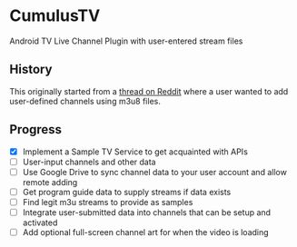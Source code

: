 # CumulusTV
Android TV Live Channel Plugin with user-entered stream files

## History
This originally started from a <a href="https://www.reddit.com/r/AndroidTV/comments/3cslyd/app_that_adds_m3u_iptv_streams_to_the_live/">thread on Reddit</a> 
where a user wanted to add user-defined channels using m3u8 files.

## Progress
* [x] Implement a Sample TV Service to get acquainted with APIs
* [ ] User-input channels and other data
* [ ] Use Google Drive to sync channel data to your user account and allow remote adding
* [ ] Get program guide data to supply streams if data exists
* [ ] Find legit m3u streams to provide as samples
* [ ] Integrate user-submitted data into channels that can be setup and activated
* [ ] Add optional full-screen channel art for when the video is loading
